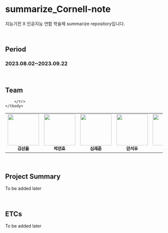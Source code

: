 # summarize_Cornell-note

지능기전 X 인공지능 연합 학술제 summarize repository입니다.

</br>

## Period
### 2023.08.02~2023.09.22

<br/>

## Team


<table align='center'>
    <tbody>
        <tr>
            <td align="center" valign="top" width="14.28%"><a href="https://github.com/InWooOh"><img src="https://avatars.githubusercontent.com/u/101935307?v=4" width="100px;"/><br/><sub><b>강산들</b></sub></a><br/></td>
            <td align="center" valign="top" width="14.28%"><a href="https://github.com/InWooOh"><img src="https://avatars.githubusercontent.com/u/101935307?v=4" width="100px;"/><br/><sub><b>박연호</b></sub></a><br/></td>          
            <td align="center" valign="top" width="14.28%"><a href="https://github.com/InWooOh"><img src="https://avatars.githubusercontent.com/u/101935307?v=4" width="100px;"/><br/><sub><b>심재훈</b></sub></a><br/></td>          
            <td align="center" valign="top" width="14.28%"><a href="https://github.com/InWooOh"><img src="https://avatars.githubusercontent.com/u/101935307?v=4" width="100px;"/><br/><sub><b>안석우</b></sub></a><br/></td>          
            <td align="center" valign="top" width="14.28%"><a href="https://github.com/InWooOh"><img src="https://avatars.githubusercontent.com/u/101935307?v=4" width="100px;"/><br/><sub><b>오인우</b></sub></a><br/></td>
          
        </tr>
    </tbody>
</table>


<br/>

## Project Summary
To be added later

<br/>

## ETCs
To be added later

<br/><br/>
